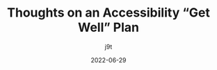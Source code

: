 ---
author: j9t
date: 2022-06-29
permalink: false
tags:
  - accessibility
  - processes
  - leadership
target_url: https://meiert.com/en/blog/accessibility-get-well-plan/
title: Thoughts on an Accessibility “Get Well” Plan
---